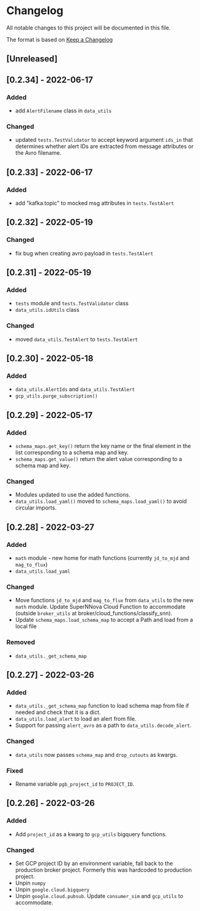 # Changelog<a name="changelog"></a>

All notable changes to this project will be documented in this file.

The format is based on [Keep a Changelog](https://keepachangelog.com/en/1.0.0/)

<!-- uncomment the following when we're out of alpha and actually following it -->

<!-- and this project adheres to [Semantic Versioning](https://semver.org/spec/v2.0.0.html). -->

## \[Unreleased\]<a name="unreleased"></a>

## \[0.2.34\] - 2022-06-17

### Added

- add `AlertFilename` class in `data_utils`

### Changed

- updated `tests.TestValidator` to accept keyword argument `ids_in` that determines whether alert IDs are extracted from message attributes or the Avro filename.

## \[0.2.33\] - 2022-06-17

### Added

- add "kafka.topic" to mocked msg attributes in `tests.TestAlert`

## \[0.2.32\] - 2022-05-19

### Changed

- fix bug when creating avro payload in `tests.TestAlert`

## \[0.2.31\] - 2022-05-19

### Added

- `tests` module and `tests.TestValidator` class
- `data_utils.idUtils` class

### Changed

- moved `data_utils.TestAlert` to `tests.TestAlert`

## \[0.2.30\] - 2022-05-18

### Added

- `data_utils.AlertIds` and `data_utils.TestAlert`
- `gcp_utils.purge_subscription()`

## \[0.2.29\] - 2022-05-17

### Added

- `schema_maps.get_key()` return the key name or the final element in the list corresponding to a schema map and key.
- `schema_maps.get_value()` return the alert value corresponding to a schema map and key.

### Changed

- Modules updated to use the added functions.
- `data_utils.load_yaml()` moved to `schema_maps.load_yaml()` to avoid circular imports.

## \[0.2.28\] - 2022-03-27

### Added

- `math` module - new home for math functions (currently `jd_to_mjd` and `mag_to_flux`)
- `data_utils.load_yaml`

### Changed

- Move functions `jd_to_mjd` and `mag_to_flux` from `data_utils` to the new `math` module. Update SuperNNova Cloud Function to accommodate (outside `broker_utils` at broker/cloud_functions/classify_snn).
- Update `schema_maps.load_schema_map` to accept a Path and load from a local file

### Removed

- `data_utils._get_schema_map`

## \[0.2.27\] - 2022-03-26

### Added<a name="added-1"></a>

- `data_utils._get_schema_map` function to load schema map from file if needed and check that it is a dict.
- `data_utils.load_alert` to load an alert from file.
- Support for passing `alert_avro` as a path to `data_utils.decode_alert`.

### Changed<a name="changed-1"></a>

- `data_utils` now passes `schema_map` and `drop_cutouts` as kwargs.

### Fixed<a name="fixed-1"></a>

- Rename variable `pgb_project_id` to `PROJECT_ID`.

## \[0.2.26\] - 2022-03-26<a name="0226---2022-03-26"></a>

### Added<a name="added"></a>

- Add `project_id` as a kwarg to `gcp_utils` bigquery functions.

### Changed<a name="changed"></a>

- Set GCP project ID by an environment variable, fall back to the production broker project. Formerly this was hardcoded to production project.
- Unpin `numpy`
- Unpin `google.cloud.bigquery`
- Unpin `google.cloud.pubsub`. Update `consumer_sim` and `gcp_utils` to accommodate.

